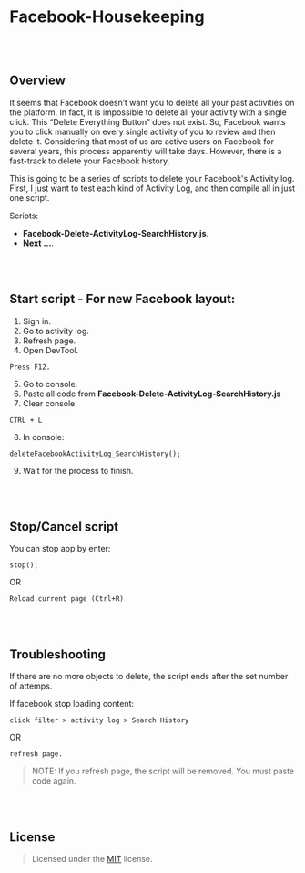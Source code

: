 # Facebook-Housekeeping

<br><br>
## Overview

It seems that Facebook doesn’t want you to delete all your past activities on the platform. In fact, it is impossible to delete all your activity with a single click. This “Delete Everything Button” does not exist. So, Facebook wants you to click manually on every single activity of you to review and then delete it. Considering that most of us are active users on Facebook for several years, this process apparently will take days. However, there is a fast-track to delete your Facebook history.

This is going to be a series of scripts to delete your Facebook's Activity log. First, I just want to test each kind of Activity Log, and then compile all in just one script.

Scripts:
- **Facebook-Delete-ActivityLog-SearchHistory.js**.
- **Next ...**.


<br><br>
## Start script - For new Facebook layout:

1. Sign in.
2. Go to activity log.
3. Refresh page.
4. Open DevTool.
```
Press F12.
```

5. Go to console.
6. Paste all code from **Facebook-Delete-ActivityLog-SearchHistory.js**
7. Clear console
```
CTRL + L
```

8. In console:
```
deleteFacebookActivityLog_SearchHistory();
```

9. Wait for the process to finish.



<br><br>
## Stop/Cancel script

You can stop app by enter:

```
stop();
```

OR 

```
Reload current page (Ctrl+R)
```

<br><br>
## Troubleshooting

If there are no more objects to delete, the script ends after the set number of attemps.

If facebook stop loading content:
```
click filter > activity log > Search History
```

OR

```
refresh page.
```

> NOTE: If you refresh page, the script will be removed. You must paste code again.



<br><br>
## License

> Licensed under the [MIT](license) license.
